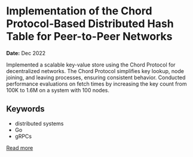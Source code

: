 # Implementation of the Chord Protocol-Based Distributed Hash Table for Peer-to-Peer Networks

**Date:** Dec 2022

Implemented a scalable key-value store using the Chord Protocol for decentralized networks. The Chord Protocol simplifies key lookup, node joining, and leaving processes, ensuring consistent behavior. Conducted performance evaluations on fetch times by increasing the key count from 100K to 1.6M on a system with 100 nodes.

## Keywords
- distributed systems
- Go
- gRPCs




[Read more](https://utkarshkhandelwal.substack.com/p/implementation-of-distributed-key)
